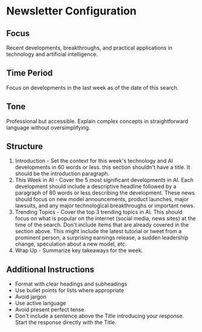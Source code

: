 # Newsletter Configuration

## Focus
Recent developments, breakthroughs, and practical applications in technology and artificial intelligence.

## Time Period
Focus on developments in the last week as of the date of this search.

## Tone
Professional but accessible. Explain complex concepts in straightforward language without oversimplifying.

## Structure
1. Introduction - Set the context for this week's technology and AI developments in 60 words or less. this section shouldn't have a title. It should be the introduction paragraph.
2. This Week in AI - Cover the 5 most significant developments in AI. Each development should include a descriptive headline followed by a paragraph of 80 words or less describing the development. These news should focus on new model announcements, product launches, major lawsuits, and any major technological breakthroughs or important news.
3. Trending Topics - Cover the top 3 trending topics in AI. This should focus on what is popular on the internet (social media, news sites) at the time of the search. Don't include items that are already covered in the section above. This might include the latest tutorial or tweet from a prominent person, a surprising earnings release, a sudden leadership change, speculation about a new model, etc.
4. Wrap Up - Summarize key takeaways for the week.

## Additional Instructions
- Format with clear headings and subheadings
- Use bullet points for lists where appropriate
- Avoid jargon
- Use active language
- Avoid present perfect tense
- Don't include a sentence above the Title introducing your response. Start the response directly with the Title.